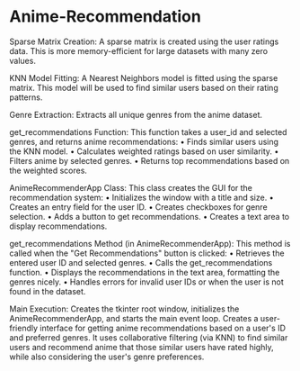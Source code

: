 # Anime-Recommendation

Sparse Matrix Creation: 
A sparse matrix is created using the user ratings data. This is more memory-efficient for large datasets with many zero values.

KNN Model Fitting: 
A Nearest Neighbors model is fitted using the sparse matrix. This model will be used to find similar users based on their rating patterns.

Genre Extraction: 
Extracts all unique genres from the anime dataset.

get_recommendations Function: 
This function takes a user_id and selected genres, and returns anime recommendations: 
•	Finds similar users using the KNN model.
•	Calculates weighted ratings based on user similarity.
•	Filters anime by selected genres.
•	Returns top recommendations based on the weighted scores.

AnimeRecommenderApp Class: This class creates the GUI for the recommendation system: 
•	Initializes the window with a title and size.
•	Creates an entry field for the user ID.
•	Creates checkboxes for genre selection.
•	Adds a button to get recommendations.
•	Creates a text area to display recommendations.

get_recommendations Method (in AnimeRecommenderApp): This method is called when the "Get Recommendations" button is clicked: 
•	Retrieves the entered user ID and selected genres.
•	Calls the get_recommendations function.
•	Displays the recommendations in the text area, formatting the genres nicely.
•	Handles errors for invalid user IDs or when the user is not found in the dataset.

Main Execution: 
Creates the tkinter root window, initializes the AnimeRecommenderApp, and starts the main event loop.
Creates a user-friendly interface for getting anime recommendations based on a user's ID and preferred genres. It uses collaborative filtering (via KNN) to find similar users and recommend anime that those similar users have rated highly, while also considering the user's genre preferences.
